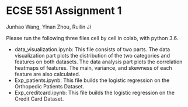 # ECSE 551 Assignment 1
Junhao Wang, Yinan Zhou, Ruilin Ji

Please run the following three files cell by cell in colab, with python 3.6.

- data_visualization.ipynb: This file consists of two parts. The data visualization part plots the distribution of the two categories and features on both datasets. The data analysis part plots the correlation heatmaps of features. The main, variance, and skewness of each feature are also calculated.
- Exp_patients.ipynb: This file builds the logistic regression on the Orthopedic Patients Dataset.
- Exp_creditcard.ipynb: This file builds the logistic regression on the Credit Card Dataset.
